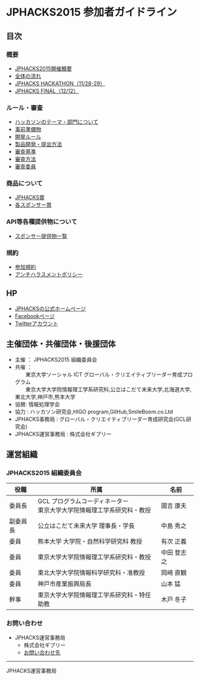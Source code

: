 # JPHACKS2015 参加者ガイドライン
## 目次
### 概要
- [JPHACKS2015開催概要](guidelines/abstract.md)
- [全体の流れ](guidelines/schedule.md)
- [JPHACKS HACKATHON（11/28-29）](guidelines/hackathons.md)
- [JPHACKS FINAL（12/12）](guidelines/final.md)

### ルール・審査
- [ハッカソンのテーマ・部門について](guidelines/theme.md)
- [事前準備物](guidelines/tools.md)
- [開発ルール](guidelines/rule.md)
- [製品開発・提出方法](guidelines/how-to-submit.md)
- [審査基準](guidelines/criteria.md)
- [審査方法](guidelines/how-to-judge.md)
- [審査委員](guidelines/judges.md)

### 商品について
- [JPHACKS賞](guidelines/prize.md)
- [各スポンサー賞](guidelines/sponsor-prize.md)

### API等各種提供物について
- [スポンサー提供物一覧](documents/offerlist.md)

### 規約
- [参加規約](guidelines/terms.md)
- [アンチハラスメントポリシー](guidelines/anti-harassment.md)

## HP
- [JPHACKSの公式ホームページ](https://jphacks.com)
- [Facebookページ](https://facebook.com/jphacks)
- [Twitterアカウント](https://twitter.com/japanhacks)

## 主催団体・共催団体・後援団体
- 主催 ： JPHACKS2015 組織委員会
- 共催 ：  
　　東京大学ソーシャル ICT グローバル・クリエイティブリーダー育成プログラム<br>
　　東京大学大学院情報理工学系研究科,公立はこだて未来大学,北海道大学,東北大学,神戸市,熊本大学
- 協賛: 情報処理学会
- 協力 : ハッカソン研究会,HIGO program,GitHub,SmileBoom.co.Ltd
- JPHACKS事務局 : グローバル・クリエイティブリーダー育成研究会(GCL研究会)
- JPHACKS運営事務局 : 株式会社ギブリー

## 運営組織
### JPHACKS2015 組織委員会
|役職|所属|名前|
|---|---|---|
|委員長|GCL プログラムコーディネーター<br>東京大学大学院情報理工学系研究科・教授|國吉 康夫|
|副委員長|公立はこだて未来大学 理事長・学長|中島 秀之|
|委員|熊本大学 大学院・自然科学研究科 教授|有次 正義|
|委員|東京大学大学院情報理工学系研究科・教授 |中田 登志之|
|委員|東北大学大学院情報科学研究科・准教授|岡崎 直観|
|委員|神戸市産業振興局長|山本 猛|
|幹事|東京大学大学院情報理工学系研究科・特任助教|木戸 冬子|

### お問い合わせ
- JPHACKS運営事務局
  - 株式会社ギブリー
  - [お問い合わせ先](https://jphacks.com/contact/)


----
JPHACKS運営事務局
